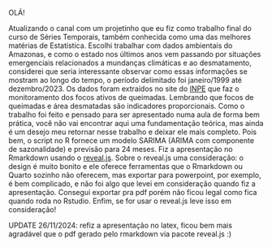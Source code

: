 OLÁ!

Atualizando o canal com um projetinho que eu fiz como trabalho final do curso de Séries Temporais, também conhecida como uma das melhores matérias de Estatística. 
Escolhi trabalhar com dados ambientais do Amazonas, e como o estado nos últimos anos vem passando por situações emergenciais relacionados a mundanças climáticas e ao desmatamento,
considerei que seria interessante observar como essas informações se mostram ao longo do tempo, o período delimitado foi janeiro/1999 até dezembro/2023.
Os dados foram extraídos no site do [INPE](https://terrabrasilis.dpi.inpe.br/queimadas/situacao-atual/estatisticas/estatisticas_estados/) que faz o monitoramento dos focos ativos de queimadas.
Lembrando que focos de queimadas e área desmatadas são indicadores proporcionais.
Como o trabalho foi feito e pensado para ser apresentado numa aula de forma bem prática, você não vai encontrar aqui uma fundamentação teórica, mas ainda é um desejo meu 
retornar nesse trabalho e deixar ele mais completo.
Pois bem, o script no R fornece um modelo SARIMA (ARIMA com componente de sazonalidade) e previsão para 24 meses. Fiz a apresentação no Rmarkdown usando o [reveal.js](https://revealjs.com).
Sobre o reveal.js uma consideração: o design é muito bonito e ele oferece ferramentas que o Rmarkdown ou Quarto sozinho não oferecem, mas exportar para powerpoint, por exemplo,
é bem complicado, e não foi algo que levei em consideração quando fiz a apresentação. Consegui exportar pra pdf porém não ficou legal como fica quando roda no Rstudio.
Enfim, se for usar o reveal.js leve isso em consideração!


UPDATE 26/11/2024: refiz a apresentação no latex, ficou bem mais agradável que o pdf gerado pelo rmarkdown via pacote reveal.js :) 



